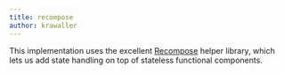 ```yaml
---
title: recompose
author: krawaller
---
```


This implementation uses the excellent [Recompose](https://github.com/acdlite/recompose) helper library, which lets us add state handling on top of stateless functional components.